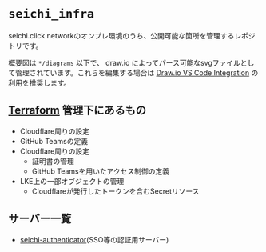 # `seichi_infra`

seichi.click networkのオンプレ環境のうち、公開可能な箇所を管理するレポジトリです。

概要図は `*/diagrams` 以下で、 draw.io によってパース可能なsvgファイルとして管理されています。これらを編集する場合は [Draw.io VS Code Integration](https://github.com/hediet/vscode-drawio) の利用を推奨します。

## [Terraform](./terraform) 管理下にあるもの

 - Cloudflare周りの設定
 - GitHub Teamsの定義
 - Cloudflare周りの設定
   - 証明書の管理
   - GitHub Teamsを用いたアクセス制御の定義
 - LKE上の一部オブジェクトの管理
   - Cloudflareが発行したトークンを含むSecretリソース

## サーバー一覧

 - [seichi-authenticator](./seichi-authenticator/README.md)(SSO等の認証用サーバー)
